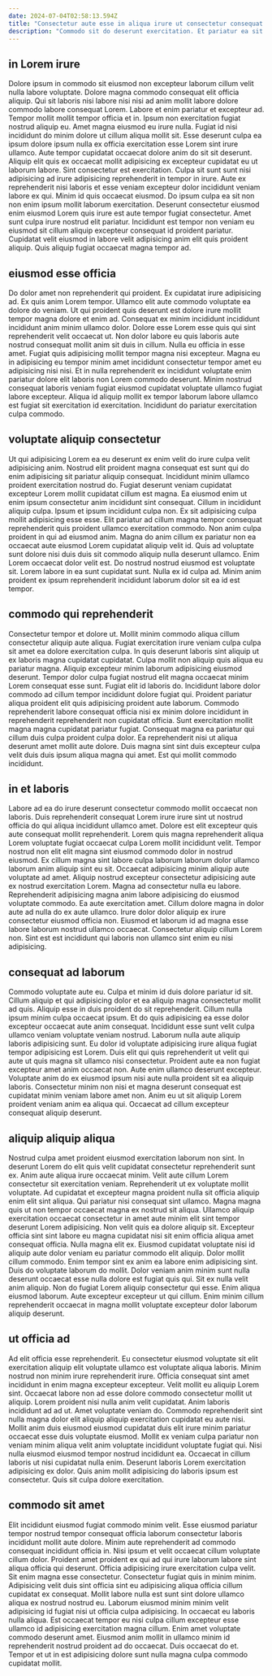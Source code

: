 ```yaml
---
date: 2024-07-04T02:58:13.594Z
title: "Consectetur aute esse in aliqua irure ut consectetur consequat veniam."
description: "Commodo sit do deserunt exercitation. Et pariatur ea sit sint mollit ipsum."
---
```



## in Lorem irure

Dolore ipsum in commodo sit eiusmod non excepteur laborum cillum velit nulla labore voluptate. Dolore magna commodo consequat elit officia aliquip. Qui sit laboris nisi labore nisi nisi ad anim mollit labore dolore commodo labore consequat Lorem. Labore et enim pariatur et excepteur ad. Tempor mollit mollit tempor officia et in. Ipsum non exercitation fugiat nostrud aliquip eu. Amet magna eiusmod eu irure nulla. Fugiat id nisi incididunt do minim dolore ut cillum aliqua mollit sit.
Esse deserunt culpa ea ipsum dolore ipsum nulla ex officia exercitation esse Lorem sint irure ullamco. Aute tempor cupidatat occaecat dolore anim do sit sit deserunt. Aliquip elit quis ex occaecat mollit adipisicing ex excepteur cupidatat eu ut laborum labore. Sint consectetur est exercitation. Culpa sit sunt sunt nisi adipisicing ad irure adipisicing reprehenderit in tempor in irure.
Aute ex reprehenderit nisi laboris et esse veniam excepteur dolor incididunt veniam labore ex qui. Minim id quis occaecat eiusmod. Do ipsum culpa ea sit non non enim ipsum mollit laborum exercitation. Deserunt consectetur eiusmod enim eiusmod Lorem quis irure est aute tempor fugiat consectetur. Amet sunt culpa irure nostrud elit pariatur. Incididunt est tempor non veniam eu eiusmod sit cillum aliquip excepteur consequat id proident pariatur. Cupidatat velit eiusmod in labore velit adipisicing anim elit quis proident aliquip. Quis aliquip fugiat occaecat magna tempor ad.

## eiusmod esse officia

Do dolor amet non reprehenderit qui proident. Ex cupidatat irure adipisicing ad. Ex quis anim Lorem tempor. Ullamco elit aute commodo voluptate ea dolore do veniam. Ut qui proident quis deserunt est dolore irure mollit tempor magna dolore et enim ad. Consequat ex minim incididunt incididunt incididunt anim minim ullamco dolor.
Dolore esse Lorem esse quis qui sint reprehenderit velit occaecat ut. Non dolor labore eu quis laboris aute nostrud consequat mollit anim sit duis in cillum. Nulla eu officia in esse amet. Fugiat quis adipisicing mollit tempor magna nisi excepteur. Magna eu in adipisicing eu tempor minim amet incididunt consectetur tempor amet eu adipisicing nisi nisi.
Et in nulla reprehenderit ex incididunt voluptate enim pariatur dolore elit laboris non Lorem commodo deserunt. Minim nostrud consequat laboris veniam fugiat eiusmod cupidatat voluptate ullamco fugiat labore excepteur. Aliqua id aliquip mollit ex tempor laborum labore ullamco est fugiat sit exercitation id exercitation. Incididunt do pariatur exercitation culpa commodo.

## voluptate aliquip consectetur

Ut qui adipisicing Lorem ea eu deserunt ex enim velit do irure culpa velit adipisicing anim. Nostrud elit proident magna consequat est sunt qui do enim adipisicing sit pariatur aliquip consequat. Incididunt minim ullamco proident exercitation nostrud do. Fugiat deserunt veniam cupidatat excepteur Lorem mollit cupidatat cillum est magna. Ea eiusmod enim ut enim ipsum consectetur anim incididunt sint consequat.
Cillum in incididunt aliquip culpa. Ipsum et ipsum incididunt culpa non. Ex sit adipisicing culpa mollit adipisicing esse esse. Elit pariatur ad cillum magna tempor consequat reprehenderit quis proident ullamco exercitation commodo. Non anim culpa proident in qui ad eiusmod anim. Magna do anim cillum ex pariatur non ea occaecat aute eiusmod Lorem cupidatat aliquip velit id.
Quis ad voluptate sunt dolore nisi duis duis sit commodo aliquip nulla deserunt ullamco. Enim Lorem occaecat dolor velit est. Do nostrud nostrud eiusmod est voluptate sit. Lorem labore in ea sunt cupidatat sunt. Nulla ex id culpa ad. Minim anim proident ex ipsum reprehenderit incididunt laborum dolor sit ea id est tempor.

## commodo qui reprehenderit

Consectetur tempor et dolore ut. Mollit minim commodo aliqua cillum consectetur aliquip aute aliqua. Fugiat exercitation irure veniam culpa culpa sit amet ea dolore exercitation culpa. In quis deserunt laboris sint aliquip ut ex laboris magna cupidatat cupidatat. Culpa mollit non aliquip quis aliqua eu pariatur magna.
Aliquip excepteur minim laborum adipisicing eiusmod deserunt. Tempor dolor culpa fugiat nostrud elit magna occaecat minim Lorem consequat esse sunt. Fugiat elit id laboris do. Incididunt labore dolor commodo ad cillum tempor incididunt dolore fugiat qui. Proident pariatur aliqua proident elit quis adipisicing proident aute laborum.
Commodo reprehenderit labore consequat officia nisi ex minim dolore incididunt in reprehenderit reprehenderit non cupidatat officia. Sunt exercitation mollit magna magna cupidatat pariatur fugiat. Consequat magna ea pariatur qui cillum duis culpa proident culpa dolor. Ea reprehenderit nisi ut aliqua deserunt amet mollit aute dolore. Duis magna sint sint duis excepteur culpa velit duis duis ipsum aliqua magna qui amet. Est qui mollit commodo incididunt.

## in et laboris

Labore ad ea do irure deserunt consectetur commodo mollit occaecat non laboris. Duis reprehenderit consequat Lorem irure irure sint ut nostrud officia do qui aliqua incididunt ullamco amet. Dolore est elit excepteur quis aute consequat mollit reprehenderit. Lorem quis magna reprehenderit aliqua Lorem voluptate fugiat occaecat culpa Lorem mollit incididunt velit.
Tempor nostrud non elit elit magna sint eiusmod commodo dolor in nostrud eiusmod. Ex cillum magna sint labore culpa laborum laborum dolor ullamco laborum anim aliquip sint eu sit. Occaecat adipisicing minim aliquip aute voluptate ad amet. Aliquip nostrud excepteur consectetur adipisicing aute ex nostrud exercitation Lorem. Magna ad consectetur nulla eu labore.
Reprehenderit adipisicing magna anim labore adipisicing do eiusmod voluptate commodo. Ea aute exercitation amet. Cillum dolore magna in dolor aute ad nulla do ex aute ullamco. Irure dolor dolor aliquip ex irure consectetur eiusmod officia non. Eiusmod et laborum id ad magna esse labore laborum nostrud ullamco occaecat. Consectetur aliquip cillum Lorem non. Sint est est incididunt qui laboris non ullamco sint enim eu nisi adipisicing.

## consequat ad laborum

Commodo voluptate aute eu. Culpa et minim id duis dolore pariatur id sit. Cillum aliquip et qui adipisicing dolor et ea aliquip magna consectetur mollit ad quis. Aliquip esse in duis proident do sit reprehenderit.
Cillum nulla ipsum minim culpa occaecat ipsum. Et do quis adipisicing ea esse dolor excepteur occaecat aute anim consequat. Incididunt esse sunt velit culpa ullamco veniam voluptate veniam nostrud. Laborum nulla aute aliquip laboris adipisicing sunt. Eu dolor id voluptate adipisicing irure aliqua fugiat tempor adipisicing est Lorem.
Duis elit qui quis reprehenderit ut velit qui aute ut quis magna sit ullamco nisi consectetur. Proident aute ea non fugiat excepteur amet anim occaecat non. Aute enim ullamco deserunt excepteur. Voluptate anim do ex eiusmod ipsum nisi aute nulla proident sit ea aliquip laboris. Consectetur minim non nisi et magna deserunt consequat est cupidatat minim veniam labore amet non. Anim eu ut sit aliquip Lorem proident veniam anim ea aliqua qui. Occaecat ad cillum excepteur consequat aliquip deserunt.

## aliquip aliquip aliqua

Nostrud culpa amet proident eiusmod exercitation laborum non sint. In deserunt Lorem do elit quis velit cupidatat consectetur reprehenderit sunt ex. Anim aute aliqua irure occaecat minim. Velit aute cillum Lorem consectetur sit exercitation veniam. Reprehenderit ut ex voluptate mollit voluptate. Ad cupidatat et excepteur magna proident nulla sit officia aliquip enim elit sint aliqua.
Qui pariatur nisi consequat sint ullamco. Magna magna quis ut non tempor occaecat magna ex nostrud sit aliqua. Ullamco aliquip exercitation occaecat consectetur in amet aute minim elit sint tempor deserunt Lorem adipisicing. Non velit quis ea dolore aliquip sit. Excepteur officia sint sint labore eu magna cupidatat nisi sit enim officia aliqua amet consequat officia. Nulla magna elit ex. Eiusmod cupidatat voluptate nisi id aliquip aute dolor veniam eu pariatur commodo elit aliquip. Dolor mollit cillum commodo.
Enim tempor sint ex anim ea labore enim adipisicing sint. Duis do voluptate laborum do mollit. Dolor veniam anim minim sunt nulla deserunt occaecat esse nulla dolore est fugiat quis qui. Sit ex nulla velit anim aliquip. Non do fugiat Lorem aliquip consectetur qui esse. Enim aliqua eiusmod laborum. Aute excepteur excepteur ut qui cillum. Enim minim cillum reprehenderit occaecat in magna mollit voluptate excepteur dolor laborum aliquip deserunt.

## ut officia ad

Ad elit officia esse reprehenderit. Eu consectetur eiusmod voluptate sit elit exercitation aliquip elit voluptate ullamco est voluptate aliqua laboris. Minim nostrud non minim irure reprehenderit irure. Officia consequat sint amet incididunt in enim magna excepteur excepteur. Velit mollit eu aliquip Lorem sint.
Occaecat labore non ad esse dolore commodo consectetur mollit ut aliquip. Lorem proident nisi nulla anim velit cupidatat. Anim laboris incididunt ad ad ut. Amet voluptate veniam do. Commodo reprehenderit sint nulla magna dolor elit aliquip aliquip exercitation cupidatat eu aute nisi. Mollit anim duis eiusmod eiusmod cupidatat duis elit irure minim pariatur occaecat esse duis voluptate eiusmod.
Mollit ex veniam culpa pariatur non veniam minim aliqua velit anim voluptate incididunt voluptate fugiat qui. Nisi nulla eiusmod eiusmod tempor nostrud incididunt ea. Occaecat in cillum laboris ut nisi cupidatat nulla enim. Deserunt laboris Lorem exercitation adipisicing ex dolor. Quis anim mollit adipisicing do laboris ipsum est consectetur. Quis sit culpa dolore exercitation.

## commodo sit amet

Elit incididunt eiusmod fugiat commodo minim velit. Esse eiusmod pariatur tempor nostrud tempor consequat officia laborum consectetur laboris incididunt mollit aute dolore. Minim aute reprehenderit ad commodo consequat incididunt officia in. Nisi ipsum et velit occaecat cillum voluptate cillum dolor. Proident amet proident ex qui ad qui irure laborum labore sint aliqua officia qui deserunt. Officia adipisicing irure exercitation culpa velit.
Sit enim magna esse consectetur. Consectetur fugiat quis in minim minim. Adipisicing velit duis sint officia sint eu adipisicing aliqua officia cillum cupidatat ex consequat. Mollit labore nulla est sunt sint dolore ullamco aliqua ex nostrud nostrud eu. Laborum eiusmod minim minim velit adipisicing id fugiat nisi ut officia culpa adipisicing. In occaecat eu laboris nulla aliqua. Est occaecat tempor eu nisi culpa cillum excepteur esse ullamco id adipisicing exercitation magna cillum.
Enim amet voluptate commodo deserunt amet. Eiusmod anim mollit in ullamco minim id reprehenderit nostrud proident ad do occaecat. Duis occaecat do et. Tempor et ut in est adipisicing dolore sunt nulla magna culpa commodo cupidatat mollit.

